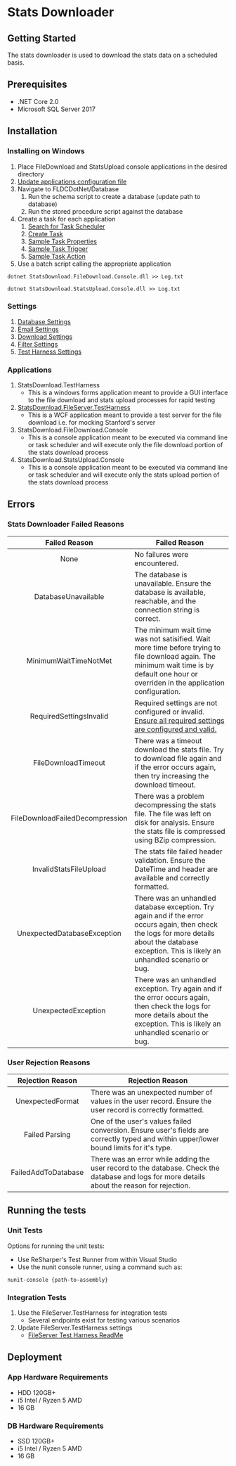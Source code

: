 # Stats Downloader

## Getting Started

The stats downloader is used to download the stats data on a scheduled basis.

## Prerequisites

* .NET Core 2.0
* Microsoft SQL Server 2017

## Installation

### Installing on Windows

1. Place FileDownload and StatsUpload console applications in the desired directory
2. [Update applications configuration file](SettingsConfiguration.md)
3. Navigate to FLDCDotNet/Database
	1. Run the schema script to create a database (update path to database)
	2. Run the stored procedure script against the database
4. Create a task for each application
	1. [Search for Task Scheduler](InstallPics/Windows_SearchTask.PNG)
	2. [Create Task](InstallPics/Windows_CreateTask.PNG)
	3. [Sample Task Properties](InstallPics/Windows_TaskProperties.PNG)
	4. [Sample Task Trigger](InstallPics/Windows_Trigger.PNG)
	5. [Sample Task Action](InstallPics/Windows_Action.PNG)
5. Use a batch script calling the appropriate application

```
dotnet StatsDownload.FileDownload.Console.dll >> Log.txt
```
```
dotnet StatsDownload.StatsUpload.Console.dll >> Log.txt
```

### Settings

1. [Database Settings](SettingsConfiguration.md#stats-download-database-connection-settings)
2. [Email Settings](SettingsConfiguration.md#stats-download-email-settings)
3. [Download Settings](SettingsConfiguration.md#file-download-settings)
4. [Filter Settings](SettingsConfiguration.md#stats-upload-filter-settings)
5. [Test Harness Settings](SettingsConfiguration.md#test-harness-only-settings)

### Applications

1. StatsDownload.TestHarness
	* This is a windows forms application meant to provide a GUI interface to the file download and stats upload processes for rapid testing
2. [StatsDownload.FileServer.TestHarness](FileServer.TestHarness.ReadMe.md)
	* This is a WCF application meant to provide a test server for the file download i.e. for mocking Stanford's server
3. StatsDownload.FileDownload.Console
	* This is a console application meant to be executed via command line or task scheduler and will execute only the file download portion of the stats download process
4. StatsDownload.StatsUpload.Console
	* This is a console application meant to be executed via command line or task scheduler and will execute only the stats upload portion of the stats download process
	
## Errors

### Stats Downloader Failed Reasons

|           Failed Reason             | Failed Reason                                                                                                                                                                                       |
|:-----------------------------------:|-----------------------------------------------------------------------------------------------------------------------------------------------------------------------------------------------------|
|               None                  | No failures were encountered.                                                                                                                                                                       |
|        DatabaseUnavailable          | The database is unavailable. Ensure the database is available, reachable, and the connection string is correct.                                                                                     |
|       MinimumWaitTimeNotMet         | The minimum wait time was not satisified. Wait more time before trying to file download again. The minimum wait time is by default one hour or overriden in the application configuration.          |
|      RequiredSettingsInvalid        | Required settings are not configured or invalid. [Ensure all required settings are configured and valid.](#settings)                                                                                |
|        FileDownloadTimeout          | There was a timeout download the stats file. Try to download file again and if the error occurs again, then try increasing the download timeout.                                                    |
|   FileDownloadFailedDecompression   | There was a problem decompressing the stats file. The file was left on disk for analysis. Ensure the stats file is compressed using BZip compression.                                               |
|      InvalidStatsFileUpload         | The stats file failed header validation. Ensure the DateTime and header are available and correctly formatted.                                                                                      |
|    UnexpectedDatabaseException      | There was an unhandled database exception. Try again and if the error occurs again, then check the logs for more details about the database exception. This is likely an unhandled scenario or bug. |
|       UnexpectedException           | There was an unhandled exception. Try again and if the error occurs again, then check the logs for more details about the exception. This is likely an unhandled scenario or bug.                   |

### User Rejection Reasons

|     Rejection Reason      | Rejection Reason                                                                                                                              |
|:-------------------------:|-----------------------------------------------------------------------------------------------------------------------------------------------|
|     UnexpectedFormat      | There was an unexpected number of values in the user record. Ensure the user record is correctly formatted.                                   |
|      Failed Parsing       | One of the user's values failed conversion. Ensure user's fields are correctly typed and within upper/lower bound limits for it's type.       |
|    FailedAddToDatabase    | There was an error while adding the user record to the database. Check the database and logs for more details about the reason for rejection. |

## Running the tests

### Unit Tests

Options for running the unit tests:
* Use ReSharper's Test Runner from within Visual Studio
* Use the nunit console runner, using a command such as:
```
nunit-console {path-to-assembly}
```
	
### Integration Tests

1. Use the FileServer.TestHarness for integration tests
	* Several endpoints exist for testing various scenarios
2. Update FileServer.TestHarness settings
	* [FileServer Test Harness ReadMe](FileServer.TestHarness.ReadMe.md#settings)
	
## Deployment

### App Hardware Requirements

* HDD 120GB+
* i5 Intel / Ryzen 5 AMD
* 16 GB

### DB Hardware Requirements

* SSD 120GB+
* i5 Intel / Ryzen 5 AMD
* 16 GB